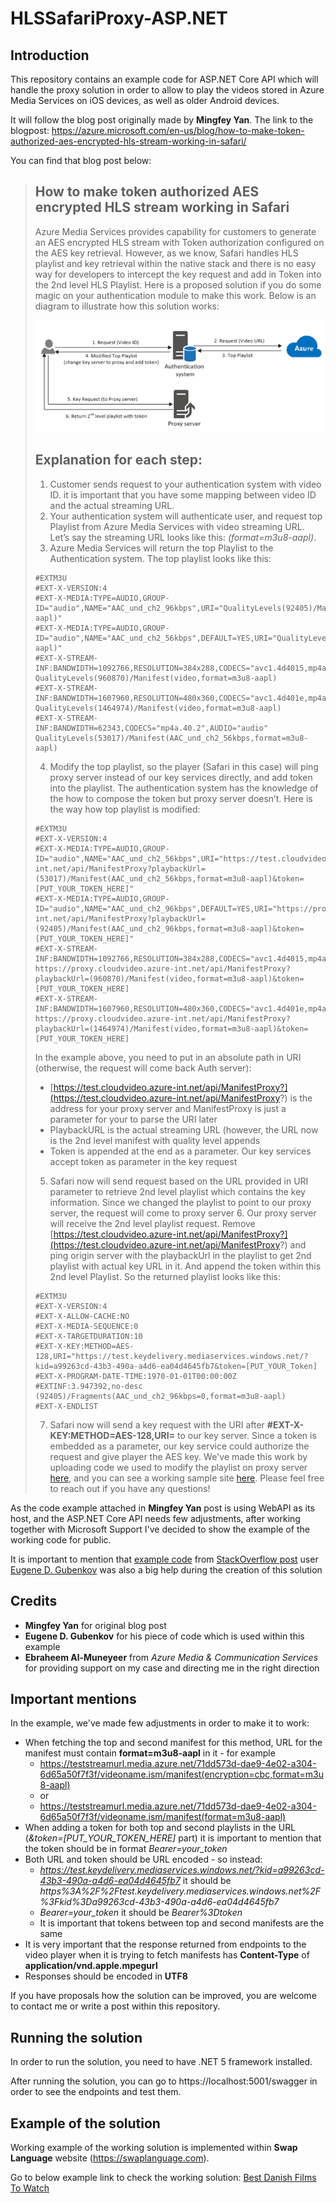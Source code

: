 # HLSSafariProxy-ASP.NET

## Introduction
This repository contains an example code for ASP.NET Core API which will handle the proxy solution in order to allow to play the videos stored in Azure Media Services on iOS devices, as well as older Android devices.

It will follow the blog post originally made by **Mingfey Yan**. The link to the blogpost: https://azure.microsoft.com/en-us/blog/how-to-make-token-authorized-aes-encrypted-hls-stream-working-in-safari/

You can find that blog post below:

> ## How to make token authorized AES encrypted HLS stream working in Safari
> Azure Media Services provides capability for customers to generate an AES encrypted HLS stream with Token authorization configured on the AES key retrieval. However, as we know, Safari handles HLS playlist and key retrieval within the native stack and there is no easy way for developers to intercept the key request and add in Token into the 2nd level HLS Playlist. Here is a proposed solution if you do some magic on your authentication module to make this work. Below is an diagram to illustrate how this solution works:
> 
> 
> ![GitHub Logo](./architecture_thumb.png)
>
> ## Explanation for each step:
> 1. Customer sends request to your authentication system with video ID. it is important that you have some mapping between video ID and the actual streaming URL.
> 2. Your authentication system will authenticate user, and request top Playlist from Azure Media Services with video streaming URL. Let’s say the streaming URL looks like this: *(format=m3u8-aapl)*.
> 3. Azure Media Services will return the top Playlist to the Authentication system. The top playlist looks like this:
> ```
> #EXTM3U
> #EXT-X-VERSION:4
> #EXT-X-MEDIA:TYPE=AUDIO,GROUP-ID="audio",NAME="AAC_und_ch2_96kbps",URI="QualityLevels(92405)/Manifest(AAC_und_ch2_96kbps,format=m3u8-aapl)"
> #EXT-X-MEDIA:TYPE=AUDIO,GROUP-ID="audio",NAME="AAC_und_ch2_56kbps",DEFAULT=YES,URI="QualityLevels(53017)/Manifest(AAC_und_ch2_56kbps,format=m3u8-aapl)"
> #EXT-X-STREAM-INF:BANDWIDTH=1092766,RESOLUTION=384x288,CODECS="avc1.4d4015,mp4a.40.2",AUDIO="audio"
> QualityLevels(960870)/Manifest(video,format=m3u8-aapl)
> #EXT-X-STREAM-INF:BANDWIDTH=1607960,RESOLUTION=480x360,CODECS="avc1.4d401e,mp4a.40.2",AUDIO="audio"
> QualityLevels(1464974)/Manifest(video,format=m3u8-aapl)
> #EXT-X-STREAM-INF:BANDWIDTH=62343,CODECS="mp4a.40.2",AUDIO="audio"
> QualityLevels(53017)/Manifest(AAC_und_ch2_56kbps,format=m3u8-aapl)
> ```
> 4. Modify the top playlist, so the player (Safari in this case) will ping proxy server instead of our key services directly, and add token into the playlist. The authentication system has the knowledge of the how to compose the token but proxy server doesn’t. Here is the way how top playlist is modified:
> ```
> #EXTM3U
> #EXT-X-VERSION:4
> #EXT-X-MEDIA:TYPE=AUDIO,GROUP-ID="audio",NAME="AAC_und_ch2_56kbps",URI="https://test.cloudvideo.azure-int.net/api/ManifestProxy?playbackUrl=(53017)/Manifest(AAC_und_ch2_56kbps,format=m3u8-aapl)&token=[PUT_YOUR_TOKEN_HERE]"
> #EXT-X-MEDIA:TYPE=AUDIO,GROUP-ID="audio",NAME="AAC_und_ch2_96kbps",DEFAULT=YES,URI="https://proxy.cloudvideo.azure-int.net/api/ManifestProxy?playbackUrl=(92405)/Manifest(AAC_und_ch2_96kbps,format=m3u8-aapl)&token=[PUT_YOUR_TOKEN_HERE]"
> #EXT-X-STREAM-INF:BANDWIDTH=1092766,RESOLUTION=384x288,CODECS="avc1.4d4015,mp4a.40.2",AUDIO="audio"
> https://proxy.cloudvideo.azure-int.net/api/ManifestProxy?playbackUrl=(960870)/Manifest(video,format=m3u8-aapl)&token=[PUT_YOUR_TOKEN_HERE]
> #EXT-X-STREAM-INF:BANDWIDTH=1607960,RESOLUTION=480x360,CODECS="avc1.4d401e,mp4a.40.2",AUDIO="audio"
> https://proxy.cloudvideo.azure-int.net/api/ManifestProxy?playbackUrl=(1464974)/Manifest(video,format=m3u8-aapl)&token=[PUT_YOUR_TOKEN_HERE]
> ```
> In the example above, you need to put in an absolute path in URI (otherwise, the request will come back Auth server):
> * [https://test.cloudvideo.azure-int.net/api/ManifestProxy?](https://test.cloudvideo.azure-int.net/api/ManifestProxy?) is the address for your proxy server and ManifestProxy is just a parameter for your to parse the URI later
> * PlaybackURL is the actual streaming URL (however, the URL now is the 2nd level manifest with quality level appends
> * Token is appended at the end as a parameter. Our key services accept token as parameter in the key request
> 5. Safari now will send  request based on the URL provided in URI parameter to retrieve 2nd level playlist which contains the key information. Since we changed the playlist to point to our proxy server, the request will come to proxy server 6. Our proxy server will receive the 2nd level playlist request. Remove [https://test.cloudvideo.azure-int.net/api/ManifestProxy?](https://test.cloudvideo.azure-int.net/api/ManifestProxy?) and ping origin server with the playbackUrl in the playlist to get 2nd playlist with actual key URL in it. And append the token within this 2nd level Playlist. So the returned playlist looks like this:
> ```
> #EXTM3U
> #EXT-X-VERSION:4
> #EXT-X-ALLOW-CACHE:NO
> #EXT-X-MEDIA-SEQUENCE:0
> #EXT-X-TARGETDURATION:10
> #EXT-X-KEY:METHOD=AES-128,URI="https://test.keydelivery.mediaservices.windows.net/?kid=a99263cd-43b3-490a-a4d6-ea04d4645fb7&token=[PUT_YOUR_Token]
> #EXT-X-PROGRAM-DATE-TIME:1970-01-01T00:00:00Z
> #EXTINF:3.947392,no-desc
> (92405)/Fragments(AAC_und_ch2_96kbps=0,format=m3u8-aapl)
> #EXT-X-ENDLIST
> ```
> 7. Safari now will send a key request with the URI after **#EXT-X-KEY:METHOD=AES-128,URI=** to our key server. Since a token is embedded as a parameter, our key service could authorize the request and give player the AES key. We've made this work by uploading code we used to modify the playlist on proxy server [here](https://github.com/AzureMediaServicesSamples/HLSSafariProxy), and you can see a working sample site [here](https://mingfeiy.azurewebsites.net/). Please feel free to reach out if you have any questions!

As the code example attached in **Mingfey Yan** post is using WebAPI as its host, and the ASP.NET Core API needs few adjustments, after working together with Microsoft Support I've decided to show the example of the working code for public.

It is important to mention that [example code](https://pastebin.com/kq7Zfw88) from [StackOverflow post](https://stackoverflow.com/questions/40506415/azure-media-player-does-not-work-with-aes-protection-on-iphone) user [Eugene D. Gubenkov](https://stackoverflow.com/users/1319147/eugene-d-gubenkov) was also a big help during the creation of this solution

## Credits
* **Mingfey Yan** for original blog post
* **Eugene D. Gubenkov** for his piece of code which is used within this example
* **Ebraheem Al-Muneyeer** from *Azure Media & Communication Services* for providing support on my case and directing me in the right direction

## Important mentions
In the example, we've made few adjustments in order to make it to work:
* When fetching the top and second manifest for this method, URL for the manifest must contain **format=m3u8-aapl** in it - for example 
  * https://teststreamurl.media.azure.net/71dd573d-dae9-4e02-a304-6d65a50f7f3f/videoname.ism/manifest(encryption=cbc,format=m3u8-aapl)
  * or
  * https://teststreamurl.media.azure.net/71dd573d-dae9-4e02-a304-6d65a50f7f3f/videoname.ism/manifest(format=m3u8-aapl)
* When adding a token for both top and second playlists in the URL (*&token=[PUT_YOUR_TOKEN_HERE]* part) it is important to mention that the token should be in format *Bearer=your_token*
* Both URL and token should be URL encoded - so instead:
    * *https://test.keydelivery.mediaservices.windows.net/?kid=a99263cd-43b3-490a-a4d6-ea04d4645fb7* it should be *https%3A%2F%2Ftest.keydelivery.mediaservices.windows.net%2F%3Fkid%3Da99263cd-43b3-490a-a4d6-ea04d4645fb7*
    * *Bearer=your_token* it should be *Bearer%3Dtoken*
    * It is important that tokens between top and second manifests are the same
* It is very important that the response returned from endpoints to the video player when it is trying to fetch manifests has **Content-Type** of **application/vnd.apple.mpegurl**
* Responses should be encoded in **UTF8**

If you have proposals how the solution can be improved, you are welcome to contact me or write a post within this repository.

## Running the solution
In order to run the solution, you need to have .NET 5 framework installed. 

After running the solution, you can go to https://localhost:5001/swagger in order to see the endpoints and test them.

## Example of the solution

Working example of the working solution is implemented within **Swap Language** website (https://swaplanguage.com).

Go to below example link to check the working solution:
[Best Danish Films To Watch](https://swaplanguage.com/online-lessons/single/bd45aaa6-a688-4516-2cce-08d9326171fa)